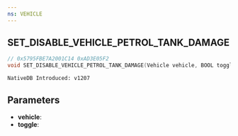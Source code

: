 ```yaml
---
ns: VEHICLE
---
```

## SET_DISABLE_VEHICLE_PETROL_TANK_DAMAGE

```c
// 0x5795FBE7A2001C14 0xAD3E05F2
void SET_DISABLE_VEHICLE_PETROL_TANK_DAMAGE(Vehicle vehicle, BOOL toggle);
```

```
NativeDB Introduced: v1207
```

## Parameters
* **vehicle**:
* **toggle**:

